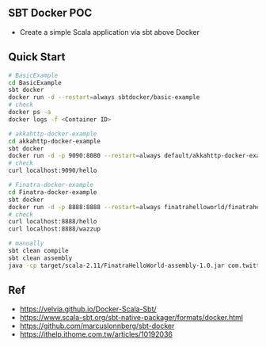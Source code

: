 ## SBT Docker POC
- Create a simple Scala application via sbt above Docker

## Quick Start
```bash
# BasicExample
cd BasicExample
sbt docker
docker run -d --restart=always sbtdocker/basic-example
# check
docker ps -a
docker logs -f <Container ID>
```

```bash
# akkahttp-docker-example
cd akkahttp-docker-example
sbt docker
docker run -d -p 9090:8080 --restart=always default/akkahttp-docker-example
# check
curl localhost:9090/hello
```

```bash 
# Finatra-docker-example
cd Finatra-docker-example
sbt docker
docker run -d -p 8888:8888 --restart=always finatrahelloworld/finatrahelloworld
# check
curl localhost:8888/hello
curl localhost:8888/wazzup

# manually
sbt clean compile
sbt clean assembly
java -cp target/scala-2.11/FinatraHelloWorld-assembly-1.0.jar com.twitter.server.FinatraApp

```

## Ref
- https://velvia.github.io/Docker-Scala-Sbt/
- https://www.scala-sbt.org/sbt-native-packager/formats/docker.html
- https://github.com/marcuslonnberg/sbt-docker
- https://ithelp.ithome.com.tw/articles/10192036